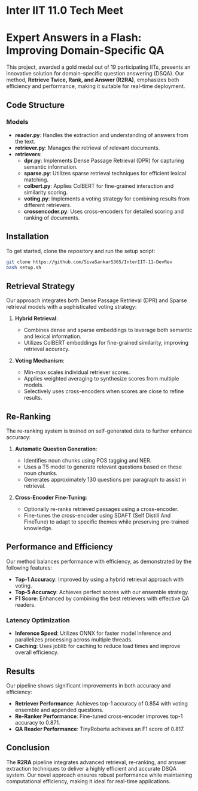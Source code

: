 # Inter IIT 11.0 Tech Meet
# Expert Answers in a Flash: Improving Domain-Specific QA

This project, awarded a gold medal out of 19 participating IITs, presents an innovative solution for domain-specific question answering (DSQA). Our method, **Retrieve Twice, Rank, and Answer (R2RA)**, emphasizes both efficiency and performance, making it suitable for real-time deployment.

## Code Structure

### Models
- **reader.py**: Handles the extraction and understanding of answers from the text.
- **retriever.py**: Manages the retrieval of relevant documents.
- **retrievers**:
  - **dpr.py**: Implements Dense Passage Retrieval (DPR) for capturing semantic information.
  - **sparse.py**: Utilizes sparse retrieval techniques for efficient lexical matching.
  - **colbert.py**: Applies ColBERT for fine-grained interaction and similarity scoring.
  - **voting.py**: Implements a voting strategy for combining results from different retrievers.
  - **crossencoder.py**: Uses cross-encoders for detailed scoring and ranking of documents.

## Installation

To get started, clone the repository and run the setup script:

```bash
git clone https://github.com/SivaSankarS365/InterIIT-11-DevRev
bash setup.sh
```

## Retrieval Strategy

Our approach integrates both Dense Passage Retrieval (DPR) and Sparse retrieval models with a sophisticated voting strategy:

1. **Hybrid Retrieval**:
   - Combines dense and sparse embeddings to leverage both semantic and lexical information.
   - Utilizes ColBERT embeddings for fine-grained similarity, improving retrieval accuracy.

2. **Voting Mechanism**:
   - Min-max scales individual retriever scores.
   - Applies weighted averaging to synthesize scores from multiple models.
   - Selectively uses cross-encoders when scores are close to refine results.

## Re-Ranking

The re-ranking system is trained on self-generated data to further enhance accuracy:

1. **Automatic Question Generation**:
   - Identifies noun chunks using POS tagging and NER.
   - Uses a T5 model to generate relevant questions based on these noun chunks.
   - Generates approximately 130 questions per paragraph to assist in retrieval.

2. **Cross-Encoder Fine-Tuning**:
   - Optionally re-ranks retrieved passages using a cross-encoder.
   - Fine-tunes the cross-encoder using SDAFT (Self Distill And FineTune) to adapt to specific themes while preserving pre-trained knowledge.

## Performance and Efficiency

Our method balances performance with efficiency, as demonstrated by the following features:

- **Top-1 Accuracy**: Improved by using a hybrid retrieval approach with voting.
- **Top-5 Accuracy**: Achieves perfect scores with our ensemble strategy.
- **F1 Score**: Enhanced by combining the best retrievers with effective QA readers.

### Latency Optimization

- **Inference Speed**: Utilizes ONNX for faster model inference and parallelizes processing across multiple threads.
- **Caching**: Uses joblib for caching to reduce load times and improve overall efficiency.

## Results

Our pipeline shows significant improvements in both accuracy and efficiency:

- **Retriever Performance**: Achieves top-1 accuracy of 0.854 with voting ensemble and appended questions.
- **Re-Ranker Performance**: Fine-tuned cross-encoder improves top-1 accuracy to 0.871.
- **QA Reader Performance**: TinyRoberta achieves an F1 score of 0.817.

## Conclusion

The **R2RA** pipeline integrates advanced retrieval, re-ranking, and answer extraction techniques to deliver a highly efficient and accurate DSQA system. Our novel approach ensures robust performance while maintaining computational efficiency, making it ideal for real-time applications.